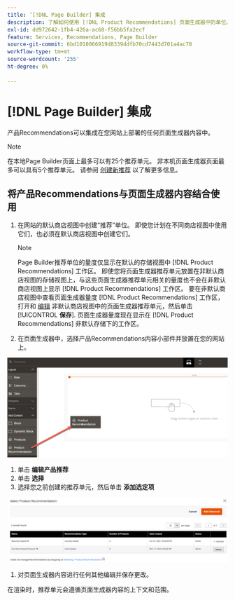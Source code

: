 ```yaml
---
title: ’[!DNL Page Builder] 集成
description: 了解如何使用 [!DNL Product Recommendations] 页面生成器中的单位。
exl-id: dd972642-1fb4-426a-ac68-f56bb5fa2ecf
feature: Services, Recommendations, Page Builder
source-git-commit: 6bd1010066919d8339ddfb70cd7443d701a4ac78
workflow-type: tm+mt
source-wordcount: '255'
ht-degree: 0%

---
```


# [!DNL Page Builder] 集成

产品Recommendations可以集成在您网站上部署的任何页面生成器内容中。

>[!NOTE]
>
> 在本地Page Builder页面上最多可以有25个推荐单元。 非本机页面生成器页面最多可以具有5个推荐单元。 请参阅 [创建新推荐](create.md) 以了解更多信息。

## 将产品Recommendations与页面生成器内容结合使用

1. 在网站的默认商店视图中创建“推荐”单位。 即使您计划在不同商店视图中使用它们，也必须在默认商店视图中创建它们。

   >[!NOTE]
   >
   >Page Builder推荐单位的量度仅显示在默认的存储视图中 [!DNL Product Recommendations] 工作区。 即使您将页面生成器推荐单元放置在非默认商店视图的存储视图上，与这些页面生成器推荐单元相关的量度也不会在非默认商店视图上显示 [!DNL Product Recommendations] 工作区。 要在非默认商店视图中查看页面生成器量度 [!DNL Product Recommendations] 工作区，打开和 [编辑](edit.md) 非默认商店视图中的页面生成器推荐单元，然后单击 [!UICONTROL **保存**]. 页面生成器量度现在显示在 [!DNL Product Recommendations] 非默认存储下的工作区。

1. 在页面生成器中，选择产品Recommendations内容小部件并放置在您的网站上。

![插入推荐单位](assets/pb-insert.png)

1. 单击 **编辑产品推荐**
1. 单击 **选择**
1. 选择您之前创建的推荐单元，然后单击 **添加选定项**

![插入推荐单位](assets/pb-select.png)

1. 对页面生成器内容进行任何其他编辑并保存更改。

在渲染时，推荐单元会遵循页面生成器内容的上下文和范围。
